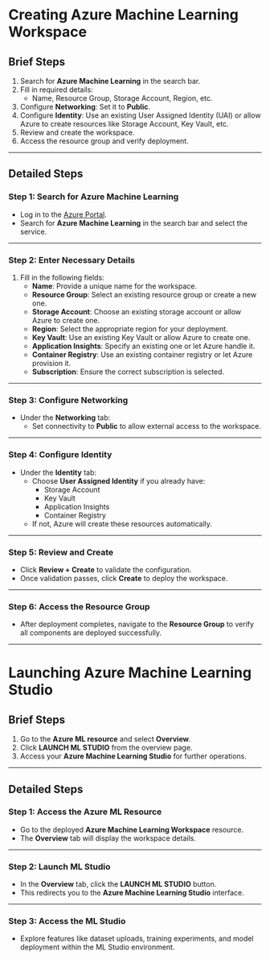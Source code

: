 # **Creating Azure Machine Learning Workspace**

## **Brief Steps**
1. Search for **Azure Machine Learning** in the search bar.
2. Fill in required details:  
   - Name, Resource Group, Storage Account, Region, etc.  
3. Configure **Networking**: Set it to **Public**.  
4. Configure **Identity**: Use an existing User Assigned Identity (UAI) or allow Azure to create resources like Storage Account, Key Vault, etc.  
5. Review and create the workspace.  
6. Access the resource group and verify deployment.  

---

## **Detailed Steps**

### **Step 1: Search for Azure Machine Learning**
- Log in to the [Azure Portal](https://portal.azure.com).
- Search for **Azure Machine Learning** in the search bar and select the service.

---

### **Step 2: Enter Necessary Details**
1. Fill in the following fields:
   - **Name**: Provide a unique name for the workspace.
   - **Resource Group**: Select an existing resource group or create a new one.
   - **Storage Account**: Choose an existing storage account or allow Azure to create one.
   - **Region**: Select the appropriate region for your deployment.
   - **Key Vault**: Use an existing Key Vault or allow Azure to create one.
   - **Application Insights**: Specify an existing one or let Azure handle it.
   - **Container Registry**: Use an existing container registry or let Azure provision it.
   - **Subscription**: Ensure the correct subscription is selected.

---

### **Step 3: Configure Networking**
- Under the **Networking** tab:
  - Set connectivity to **Public** to allow external access to the workspace.

---

### **Step 4: Configure Identity**
- Under the **Identity** tab:
  - Choose **User Assigned Identity** if you already have:
    - Storage Account
    - Key Vault
    - Application Insights
    - Container Registry  
  - If not, Azure will create these resources automatically.

---

### **Step 5: Review and Create**
- Click **Review + Create** to validate the configuration.
- Once validation passes, click **Create** to deploy the workspace.

---

### **Step 6: Access the Resource Group**
- After deployment completes, navigate to the **Resource Group** to verify all components are deployed successfully.

---

# **Launching Azure Machine Learning Studio**

## **Brief Steps**
1. Go to the **Azure ML resource** and select **Overview**.  
2. Click **LAUNCH ML STUDIO** from the overview page.  
3. Access your **Azure Machine Learning Studio** for further operations.  

---

## **Detailed Steps**

### **Step 1: Access the Azure ML Resource**
- Go to the deployed **Azure Machine Learning Workspace** resource.
- The **Overview** tab will display the workspace details.

---

### **Step 2: Launch ML Studio**
- In the **Overview** tab, click the **LAUNCH ML STUDIO** button.
- This redirects you to the **Azure Machine Learning Studio** interface.

---

### **Step 3: Access the ML Studio**
- Explore features like dataset uploads, training experiments, and model deployment within the ML Studio environment.
